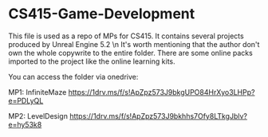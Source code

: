 # CS415-Game-Development
This file is used as a repo of MPs for CS415. It contains several projects produced by Unreal Engine 5.2 \n
It's worth mentioning that the author don't own the whole copywrite to the entire folder. There are some online packs imported to the project like the online learning kits.

You can access the folder via onedrive:


MP1: InfiniteMaze https://1drv.ms/f/s!ApZpz573J9bkgUPO84HrXyo3LHPp?e=PDLyQL

MP2: LevelDesign https://1drv.ms/f/s!ApZpz573J9bkhhs7Ofy8LTkgJblv?e=hy53k8

